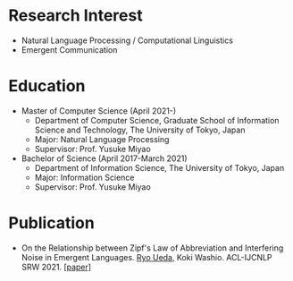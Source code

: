 # Research Interest
- Natural Language Processing / Computational Linguistics
- Emergent Communication

# Education
- Master of Computer Science (April 2021-)
  - Department of Computer Science, Graduate School of Information Science and Technology, The University of Tokyo, Japan
  - Major: Natural Language Processing
  - Supervisor: Prof. Yusuke Miyao
- Bachelor of Science (April 2017-March 2021)
  - Department of Information Science, The University of Tokyo, Japan
  - Major: Information Science
  - Supervisor: Prof. Yusuke Miyao

# Publication
- On the Relationship between Zipf's Law of Abbreviation and Interfering Noise in Emergent Languages.
  <u>Ryo Ueda</u>, Koki Washio.
  ACL-IJCNLP SRW 2021.
  [[paper]](https://aclanthology.org/2021.acl-srw.6/)
